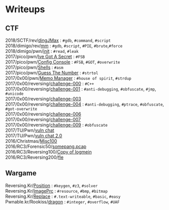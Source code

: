# Writeups
## CTF
2018/SCTF/rev/[dingJMax](./CTF/2018/SCTF/rev/dingJMax) : `#gdb`, `#command`, `#script`  
2018/dimigo/rev/[mm](./CTF/2018/dimigo/rev/mm) : `#gdb`, `#script`, `#PIE`, `#brute`,`#force`  
2018/dimigo/pwn/[init](./CTF/2018/dimigo/pwn/init) : `#read`, `#leak`  
2017/pico/pwn/[Ive Got A Secret](./CTF/2017/pico/pwn/Ive%20Got%20A%20Secret) : `#FSB`  
2017/pico/pwn/[Config Console](./CTF/2017/pico/pwn/Config%20Console) : `#FSB`, `#GOT`, `#overwrite`  
2017/pico/pwn/[Shells](./CTF/2017/pico/pwn/Shells) : `#asm`  
2017/pico/pwn/[Guess The Number](./CTF/2017/pico/pwn/Guess%20The%20Number) : `#strtol`  
2017/0x00/pwn/[Memo Manager](./CTF/2017/0x00/pwn/memo) : `#house of spirit`, `#strdup`  
2017/0x00/reversing/[challenge-000](./CTF/2017/0x00/reversing/challenge-000) : `#C++`  
2017/0x00/reversing/[challenge-001](./CTF/2017/0x00/reversing/challenge-001) : `#anti-debugging`, `#obfuscate`, `#jmp`, `#unicode`  
2017/0x00/reversing/[challenge-003](./CTF/2017/0x00/reversing/challenge-003)  
2017/0x00/reversing/[challenge-004](./CTF/2017/0x00/reversing/challenge-004) : `#anti-debugging`, `#ptrace`, `#obfuscate`, `#got-overwrite`  
2017/0x00/reversing/[challenge-006](./CTF/2017/0x00/reversing/challenge-006)  
2017/0x00/reversing/[challenge-007](./CTF/2017/0x00/reversing/challenge-007)  
2017/0x00/reversing/[challenge-009](./CTF/2017/0x00/reversing/challenge-009) : `#obfuscate`  
2017/TU/Pwn/[vuln chat](./CTF/2017/TU/Pwn/vuln%20chat)  
2017/TU/Pwn/[vuln chat 2.0](./CTF/2017/TU/Pwn/vuln%20chat%202.0)  
2016/Christmas/[Misc100](./CTF/2016/Christmas/Misc100)  
2016/RC3/Forensic50/[somepang.pcap](https://github.com/j3rrry/Writeups/raw/master/CTF/2016/RC3/Forensic50/somepang.pcap)<br />
2016/RC3/Reversing100/[Copy of logmein](https://github.com/j3rrry/Writeups/raw/master/CTF/2016/RC3/Reversing100/Copy%20of%20logmein)<br />
2016/RC3/Reversing200/[fle](https://github.com/j3rrry/Writeups/raw/master/CTF/2016/RC3/Reversing200/fle)  
## Wargame
Reversing.Kr/[Position](./Wargame/Reversing.Kr/Position) : `#keygen`, `#z3`, `#solver`  
Reversing.Kr/[ImagePrc](./Wargame/Reversing.Kr/ImagePrc) : `#resource`, `#bmp`, `#bitmap`  
Reversing.Kr/[Replace](./Wargame/Reversing.Kr/Replace) : `#.text-writeable`, `#basic`, `#easy`  
Pwnable.kr/Rookiss/[dragon](./Writeups/Wargame/Pwnable.kr/Rookiss/dragon) : `#integer`, `#overflow`, `#UAF`
